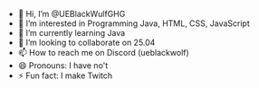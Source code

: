 - 👋 Hi, I’m @UEBlackWulfGHG
- 👀 I’m interested in Programming Java, HTML, CSS, JavaScript
- 🌱 I’m currently learning Java
- 💞️ I’m looking to collaborate on 25.04
- 📫 How to reach me on Discord (ueblackwolf)
- 😄 Pronouns: I have no't
- ⚡ Fun fact: I make Twitch

<!---
UEBlackWulfGHG/UEBlackWulfGHG is a ✨ special ✨ repository because its `README.md` (this file) appears on your GitHub profile.
You can click the Preview link to take a look at your changes.
--->
